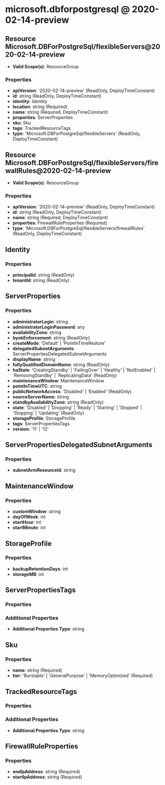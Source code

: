 # microsoft.dbforpostgresql @ 2020-02-14-preview

## Resource Microsoft.DBForPostgreSql/flexibleServers@2020-02-14-preview
* **Valid Scope(s)**: ResourceGroup
### Properties
* **apiVersion**: '2020-02-14-preview' (ReadOnly, DeployTimeConstant)
* **id**: string (ReadOnly, DeployTimeConstant)
* **identity**: Identity
* **location**: string (Required)
* **name**: string (Required, DeployTimeConstant)
* **properties**: ServerProperties
* **sku**: Sku
* **tags**: TrackedResourceTags
* **type**: 'Microsoft.DBForPostgreSql/flexibleServers' (ReadOnly, DeployTimeConstant)

## Resource Microsoft.DBForPostgreSql/flexibleServers/firewallRules@2020-02-14-preview
* **Valid Scope(s)**: ResourceGroup
### Properties
* **apiVersion**: '2020-02-14-preview' (ReadOnly, DeployTimeConstant)
* **id**: string (ReadOnly, DeployTimeConstant)
* **name**: string (Required, DeployTimeConstant)
* **properties**: FirewallRuleProperties (Required)
* **type**: 'Microsoft.DBForPostgreSql/flexibleServers/firewallRules' (ReadOnly, DeployTimeConstant)

## Identity
### Properties
* **principalId**: string (ReadOnly)
* **tenantId**: string (ReadOnly)

## ServerProperties
### Properties
* **administratorLogin**: string
* **administratorLoginPassword**: any
* **availabilityZone**: string
* **byokEnforcement**: string (ReadOnly)
* **createMode**: 'Default' | 'PointInTimeRestore'
* **delegatedSubnetArguments**: ServerPropertiesDelegatedSubnetArguments
* **displayName**: string
* **fullyQualifiedDomainName**: string (ReadOnly)
* **haState**: 'CreatingStandby' | 'FailingOver' | 'Healthy' | 'NotEnabled' | 'RemovingStandby' | 'ReplicatingData' (ReadOnly)
* **maintenanceWindow**: MaintenanceWindow
* **pointInTimeUTC**: string
* **publicNetworkAccess**: 'Disabled' | 'Enabled' (ReadOnly)
* **sourceServerName**: string
* **standbyAvailabilityZone**: string (ReadOnly)
* **state**: 'Disabled' | 'Dropping' | 'Ready' | 'Starting' | 'Stopped' | 'Stopping' | 'Updating' (ReadOnly)
* **storageProfile**: StorageProfile
* **tags**: ServerPropertiesTags
* **version**: '11' | '12'

## ServerPropertiesDelegatedSubnetArguments
### Properties
* **subnetArmResourceId**: string

## MaintenanceWindow
### Properties
* **customWindow**: string
* **dayOfWeek**: int
* **startHour**: int
* **startMinute**: int

## StorageProfile
### Properties
* **backupRetentionDays**: int
* **storageMB**: int

## ServerPropertiesTags
### Properties
### Additional Properties
* **Additional Properties Type**: string

## Sku
### Properties
* **name**: string (Required)
* **tier**: 'Burstable' | 'GeneralPurpose' | 'MemoryOptimized' (Required)

## TrackedResourceTags
### Properties
### Additional Properties
* **Additional Properties Type**: string

## FirewallRuleProperties
### Properties
* **endIpAddress**: string (Required)
* **startIpAddress**: string (Required)

